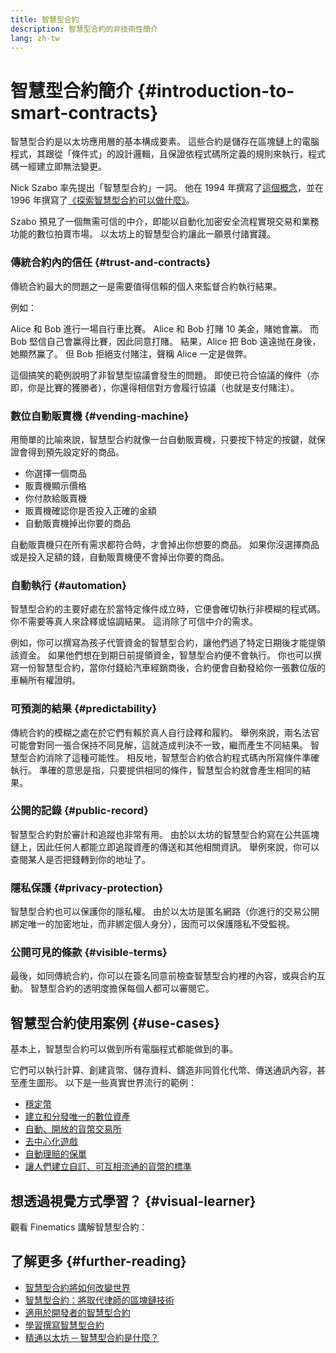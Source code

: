 ```yaml
---
title: 智慧型合約
description: 智慧型合約的非技術性簡介
lang: zh-tw
---
```


# 智慧型合約簡介 {#introduction-to-smart-contracts}

智慧型合約是以太坊應用層的基本構成要素。 這些合約是儲存在區塊鏈上的電腦程式，其跟從「條件式」的設計邏輯，且保證依程式碼所定義的規則來執行，程式碼一經建立即無法變更。

Nick Szabo 率先提出「智慧型合約」一詞。 他在 1994 年撰寫了[這個概念](https://www.fon.hum.uva.nl/rob/Courses/InformationInSpeech/CDROM/Literature/LOTwinterschool2006/szabo.best.vwh.net/smart.contracts.html)，並在 1996 年撰寫了[《探索智慧型合約可以做什麼》](https://www.fon.hum.uva.nl/rob/Courses/InformationInSpeech/CDROM/Literature/LOTwinterschool2006/szabo.best.vwh.net/smart_contracts_2.html)。

Szabo 預見了一個無需可信的中介，即能以自動化加密安全流程實現交易和業務功能的數位拍賣市場。 以太坊上的智慧型合約讓此一願景付諸實踐。

### 傳統合約內的信任 {#trust-and-contracts}

傳統合約最大的問題之一是需要值得信賴的個人來監督合約執行結果。

例如：

Alice 和 Bob 進行一場自行車比賽。 Alice 和 Bob 打賭 10 美金，賭她會鸁。 而 Bob 堅信自己會鸁得比賽，因此同意打賭。 結果，Alice 把 Bob 遠遠抛在身後，她顯然鸁了。 但 Bob 拒絕支付賭注，聲稱 Alice 一定是做弊。

這個搞笑的範例說明了非智慧型協議會發生的問題。 即使已符合協議的條件（亦即，你是比賽的獲勝者），你還得相信對方會履行協議（也就是支付賭注）。

### 數位自動販賣機 {#vending-machine}

用簡單的比喻來說，智慧型合約就像一台自動販賣機，只要按下特定的按鍵，就保證會得到預先設定好的商品。

- 你選擇一個商品
- 販賣機顯示價格
- 你付款給販賣機
- 販賣機確認你是否投入正確的金額
- 自動販賣機掉出你要的商品

自動販賣機只在所有需求都符合時，才會掉出你想要的商品。 如果你沒選擇商品或是投入足額的錢，自動販賣機便不會掉出你要的商品。

### 自動執行 {#automation}

智慧型合約的主要好處在於當特定條件成立時，它便會確切執行非模糊的程式碼。 你不需要等真人來詮釋或協調結果。 這消除了可信中介的需求。

例如，你可以撰寫為孩子代管資金的智慧型合約，讓他們過了特定日期後才能提領該資金。 如果他們想在到期日前提領資金，智慧型合約便不會執行。 你也可以撰寫一份智慧型合約，當你付錢給汽車經銷商後，合約便會自動發給你一張數位版的車輛所有權證明。

### 可預測的結果 {#predictability}

傳統合約的模糊之處在於它們有賴於真人自行詮釋和履約。 舉例來說，兩名法官可能會對同一張合保持不同見解，這就造成判決不一致，繼而產生不同結果。 智慧型合約消除了這種可能性。 相反地，智慧型合約依合約程式碼內所寫條件準確執行。 準確的意思是指，只要提供相同的條件，智慧型合約就會產生相同的結果。

### 公開的記錄 {#public-record}

智慧型合約對於審計和追蹤也非常有用。 由於以太坊的智慧型合約寫在公共區塊鏈上，因此任何人都能立即追蹤資產的傳送和其他相關資訊。 舉例來說，你可以查閱某人是否把錢轉到你的地址了。

### 隱私保護 {#privacy-protection}

智慧型合約也可以保護你的隱私權。 由於以太坊是匿名網路（你進行的交易公開綁定唯一的加密地址，而非綁定個人身分），因而可以保護隱私不受監視。

### 公開可見的條款 {#visible-terms}

最後，如同傳統合約，你可以在簽名同意前檢查智慧型合約裡的內容，或與合約互動。 智慧型合約的透明度擔保每個人都可以審閱它。

## 智慧型合約使用案例 {#use-cases}

基本上，智慧型合約可以做到所有電腦程式都能做到的事。

它們可以執行計算、創建貨幣、儲存資料、鑄造非同質化代幣、傳送通訊內容，甚至產生圖形。 以下是一些真實世界流行的範例：

- [穩定幣](/stablecoins/)
- [建立和分發唯一的數位資產](/nft/)
- [自動、開放的貨幣交易所](/get-eth/#dex)
- [去中心化遊戲](/dapps/?category=gaming)
- [自動理賠的保單](https://etherisc.com/)
- [讓人們建立自訂、可互相流通的貨幣的標準](/developers/docs/standards/tokens/)

## 想透過視覺方式學習？ {#visual-learner}

觀看 Finematics 講解智慧型合約：

<YouTube id="pWGLtjG-F5c" />

## 了解更多 {#further-reading}

- [智慧型合約將如何改變世界](https://www.youtube.com/watch?v=pA6CGuXEKtQ)
- [智慧型合約：將取代律師的區塊鏈技術](https://blockgeeks.com/guides/smart-contracts/)
- [適用於開發者的智慧型合約](/developers/docs/smart-contracts/)
- [學習撰寫智慧型合約](/developers/learning-tools/)
- [精通以太坊 ─ 智慧型合約是什麼？](https://github.com/ethereumbook/ethereumbook/blob/develop/07smart-contracts-solidity.asciidoc#what-is-a-smart-contract)
